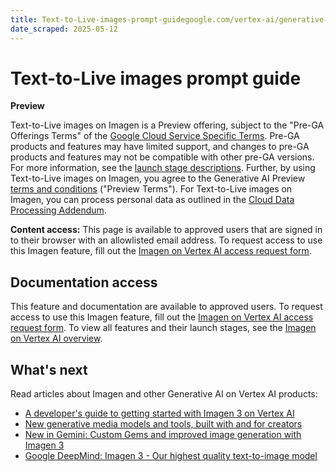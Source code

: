 ```yaml
---
title: Text-to-Live-images-prompt-guidegoogle.com/vertex-ai/generative-ai/docs/image/ttli-prompt-guide
date_scraped: 2025-05-12
---
```


# Text-to-Live images prompt guide 

**Preview**

Text-to-Live images on Imagen is a Preview offering, subject to the
"Pre-GA Offerings Terms" of the
[Google Cloud Service Specific Terms](https://cloud.google.com/terms/service-terms). Pre-GA products and
features may have limited support, and changes to pre-GA products and features may not be
compatible with other pre-GA versions. For more information, see the
[launch stage descriptions](https://cloud.google.com/products#product-launch-stages). Further, by using
Text-to-Live images on Imagen, you agree to the Generative AI Preview
[terms and conditions](/trustedtester/aitos) ("Preview Terms"). For
Text-to-Live images on Imagen, you can process
personal data as outlined in the
[Cloud Data Processing Addendum](https://cloud.google.com/terms/data-processing-addendum).

**Content access:** This page is available to approved users
that are signed in to their browser with an allowlisted email address.
To request access to use this Imagen feature,
fill out the [Imagen on Vertex AI access request form](https://docs.google.com/forms/d/e/1FAIpQLScN9KOtbuwnEh6pV7xjxib5up5kG_uPqnBtJ8GcubZ6M3i5Cw/viewform).

## Documentation access

This feature and documentation are available to approved users.
To request access to use this Imagen feature,
fill out the [Imagen on Vertex AI access request form](https://docs.google.com/forms/d/e/1FAIpQLScN9KOtbuwnEh6pV7xjxib5up5kG_uPqnBtJ8GcubZ6M3i5Cw/viewform).
To view all features and their launch stages, see the
[Imagen on Vertex AI overview](Imagen-on-Vertex-AI.md).

## What's next

Read articles about Imagen and other Generative AI on Vertex AI
products:

- [A developer's guide to getting started with Imagen 3 on
 Vertex AI](https://cloud.google.com/blog/products/ai-machine-learning/a-developers-guide-to-imagen-3-on-vertex-ai?e=0?utm_source%3Dlinkedin)
- [New generative media models and tools, built with and for creators](https://blog.google/technology/ai/google-generative-ai-veo-imagen-3/#veo)
- [New in Gemini: Custom Gems and improved image generation with
 Imagen 3](https://blog.google/products/gemini/google-gemini-update-august-2024/)
- [Google DeepMind: Imagen 3 - Our highest quality
 text-to-image model](https://deepmind.google/technologies/imagen-3/)